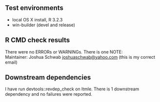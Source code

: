 ## Test environments
* local OS X install, R 3.2.3
* win-builder (devel and release)

## R CMD check results
There were no ERRORs or WARNINGs. There is one NOTE:  
  Maintainer: Joshua Schwab <joshuaschwab@yahoo.com>
  (this is my correct email)

## Downstream dependencies
I have run devtools::revdep_check on ltmle. There is 1 downstream dependency and no failures were reported.

